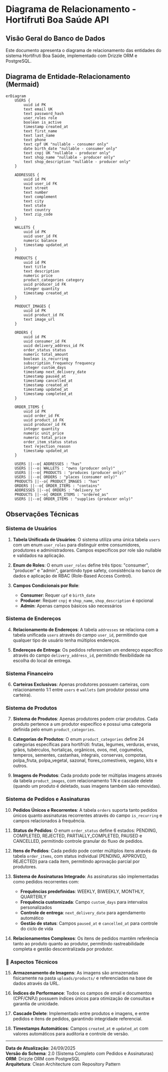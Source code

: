 # Diagrama de Relacionamento - Hortifruti Boa Saúde API

## Visão Geral do Banco de Dados

Este documento apresenta o diagrama de relacionamento das entidades do sistema Hortifruti Boa Saúde, implementado com Drizzle ORM e PostgreSQL.

## Diagrama de Entidade-Relacionamento (Mermaid)

```mermaid
erDiagram
    USERS {
        uuid id PK
        text email UK
        text password_hash
        user_roles role
        boolean is_active
        timestamp created_at
        text first_name
        text last_name
        text phone
        text cpf UK "nullable - consumer only"
        date birth_date "nullable - consumer only"
        text cnpj UK "nullable - producer only"
        text shop_name "nullable - producer only"
        text shop_description "nullable - producer only"
    }

    ADDRESSES {
        uuid id PK
        uuid user_id FK
        text street
        text number
        text complement
        text city
        text state
        text country
        text zip_code
    }

    WALLETS {
        uuid id PK
        uuid user_id FK
        numeric balance
        timestamp updated_at
    }

    PRODUCTS {
        uuid id PK
        text title
        text description
        numeric price
        product_categories category
        uuid producer_id FK
        integer quantity
        timestamp created_at
    }

    PRODUCT_IMAGES {
        uuid id PK
        uuid product_id FK
        text image_url
    }

    ORDERS {
        uuid id PK
        uuid consumer_id FK
        uuid delivery_address_id FK
        order_status status
        numeric total_amount
        boolean is_recurring
        subscription_frequency frequency
        integer custom_days
        timestamp next_delivery_date
        timestamp paused_at
        timestamp cancelled_at
        timestamp created_at
        timestamp updated_at
        timestamp completed_at
    }

    ORDER_ITEMS {
        uuid id PK
        uuid order_id FK
        uuid product_id FK
        uuid producer_id FK
        integer quantity
        numeric unit_price
        numeric total_price
        order_item_status status
        text rejection_reason
        timestamp updated_at
    }

    USERS ||--o{ ADDRESSES : "has"
    USERS ||--o| WALLETS : "owns (producer only)"
    USERS ||--o{ PRODUCTS : "produces (producer only)"
    USERS ||--o{ ORDERS : "places (consumer only)"
    PRODUCTS ||--o{ PRODUCT_IMAGES : "has"
    ORDERS ||--o{ ORDER_ITEMS : "contains"
    ADDRESSES ||--o{ ORDERS : "delivery_to"
    PRODUCTS ||--o{ ORDER_ITEMS : "ordered_as"
    USERS ||--o{ ORDER_ITEMS : "supplies (producer only)"
```

## Observações Técnicas

### Sistema de Usuários

1. **Tabela Unificada de Usuários**: O sistema utiliza uma única tabela `users` com um enum `user_roles` para distinguir entre consumidores, produtores e administradores. Campos específicos por role são nullable e validados na aplicação.

2. **Enum de Roles**: O enum `user_roles` define três tipos: "consumer", "producer" e "admin", garantindo type safety, consistência no banco de dados e aplicação de RBAC (Role-Based Access Control).

3. **Campos Condicionais por Role**:
   - **Consumer**: Requer `cpf` e `birth_date`
   - **Producer**: Requer `cnpj` e `shop_name`, `shop_description` é opcional
   - **Admin**: Apenas campos básicos são necessários

### Sistema de Endereços

4. **Relacionamento de Endereços**: A tabela `addresses` se relaciona com a tabela unificada `users` através do campo `user_id`, permitindo que qualquer tipo de usuário tenha múltiplos endereços.

5. **Endereços de Entrega**: Os pedidos referenciam um endereço específico através do campo `delivery_address_id`, permitindo flexibilidade na escolha do local de entrega.

### Sistema Financeiro

6. **Carteiras Exclusivas**: Apenas produtores possuem carteiras, com relacionamento 1:1 entre `users` e `wallets` (um produtor possui uma carteira).

### Sistema de Produtos

7. **Sistema de Produtos**: Apenas produtores podem criar produtos. Cada produto pertence a um produtor específico e possui uma categoria definida pelo enum `product_categories`.

8. **Categorias de Produtos**: O enum `product_categories` define 24 categorias específicas para hortifrúti: frutas, legumes, verduras, ervas, grãos, tubérculos, hortaliças, orgânicos, ovos, mel, cogumelos, temperos, sementes, castanhas, integrais, conservas, compotas, polpa_fruta, polpa_vegetal, sazonal, flores_comestíveis, vegano, kits e outros.

9. **Imagens de Produtos**: Cada produto pode ter múltiplas imagens através da tabela `product_images`, com relacionamento 1:N e cascade delete (quando um produto é deletado, suas imagens também são removidas).

### Sistema de Pedidos e Assinaturas

10. **Pedidos Únicos e Recorrentes**: A tabela `orders` suporta tanto pedidos únicos quanto assinaturas recorrentes através do campo `is_recurring` e campos relacionados à frequência.

11. **Status de Pedidos**: O enum `order_status` define 6 estados: PENDING, COMPLETED, REJECTED, PARTIALLY_COMPLETED, PAUSED e CANCELLED, permitindo controle granular do fluxo de pedidos.

12. **Itens de Pedidos**: Cada pedido pode conter múltiplos itens através da tabela `order_items`, com status individual (PENDING, APPROVED, REJECTED) para cada item, permitindo aprovação parcial por produtores.

13. **Sistema de Assinaturas Integrado**: As assinaturas são implementadas como pedidos recorrentes com:

    - **Frequências predefinidas**: WEEKLY, BIWEEKLY, MONTHLY, QUARTERLY
    - **Frequência customizada**: Campo `custom_days` para intervalos personalizados
    - **Controle de entrega**: `next_delivery_date` para agendamento automático
    - **Gestão de status**: Campos `paused_at` e `cancelled_at` para controle do ciclo de vida

14. **Relacionamentos Complexos**: Os itens de pedidos mantêm referência tanto ao produto quanto ao produtor, permitindo rastreabilidade completa e gestão descentralizada por produtor.

### 🔧 Aspectos Técnicos

15. **Armazenamento de Imagens**: As imagens são armazenadas fisicamente na pasta `uploads/products/` e referenciadas na base de dados através da URL.

16. **Índices de Performance**: Todos os campos de email e documentos (CPF/CNPJ) possuem índices únicos para otimização de consultas e garantia de unicidade.

17. **Cascade Delete**: Implementado entre produtos e imagens, e entre pedidos e itens de pedidos, garantindo integridade referencial.

18. **Timestamps Automáticos**: Campos `created_at` e `updated_at` com valores automáticos para auditoria e controle de versão.

---

**Data de Atualização**: 24/09/2025  
**Versão do Schema**: 2.0 (Sistema Completo com Pedidos e Assinaturas)  
**ORM**: Drizzle ORM com PostgreSQL  
**Arquitetura**: Clean Architecture com Repository Pattern
